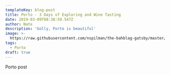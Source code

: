 ```yaml
---
templateKey: blog-post
title: Porto - 3 Days of Exploring and Wine Tasting
date: 2019-03-09T08:38:59.547Z
author: Nate
description: 'Golly, Porto is beautiful'
image: >-
  https://raw.githubusercontent.com/nspilman/the-bahblag-gatsby/master/static/img/4f3d77e1-4480-4657-a4f6-fdc219e5dba5.jpeg
tags:
  - Porto
draft: true
---
```

Porto post
